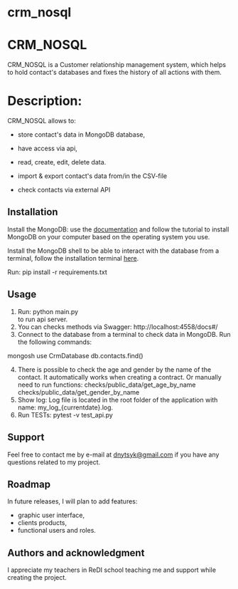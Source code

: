 # crm_nosql

# CRM_NOSQL

CRM_NOSQL is a Customer relationship management system, which helps to hold contact's databases and fixes the history of all actions with them. 

# Description:

CRM_NOSQL allows to:
- store contact's data in MongoDB database,
- have access via api,
- read, create, edit, delete data.

- import & export contact's data from/in the CSV-file
- check contacts via external API

## Installation

Install the MongoDB: use the [documentation](https://www.mongodb.com/docs/manual/installation/) and follow the tutorial to install MongoDB on your computer based on the operating system you use.

Install the MongoDB shell to be able to interact with the database from a terminal, follow the installation terminal [here](https://www.mongodb.com/docs/mongodb-shell/install/).

Run:
pip install -r requirements.txt

## Usage

1. Run:
python main.py  
to run api server.
2. You can checks methods via  Swagger: 
http://localhost:4558/docs#/
3. Connect to the database from a terminal to check data in MongoDB.
Run the following commands:

mongosh
use CrmDatabase
db.contacts.find()

4. There is possible to check the age and gender by the name of the contact. 
It automatically works when creating a contract. Or manually need to run functions: 
checks/public_data/get_age_by_name
checks/public_data/get_gender_by_name
5. Show log: Log file is located in the root folder of the application with name: my_log_{currentdate}.log.
6. Run TESTs: 
pytest -v test_api.py

## Support

Feel free to contact me by e-mail at dnytsyk@gmail.com if you have any questions related to my project.

## Roadmap

In future releases, I will plan to add features:
- graphic user interface,
- clients products,
- functional users and roles.

## Authors and acknowledgment

I appreciate my teachers in ReDI school teaching me and support while creating the project.